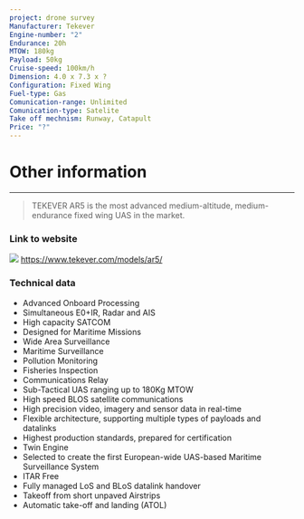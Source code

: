 ```yaml
---
project: drone survey
Manufacturer: Tekever
Engine-number: "2"
Endurance: 20h
MTOW: 180kg
Payload: 50kg
Cruise-speed: 100km/h
Dimension: 4.0 x 7.3 x ?
Configuration: Fixed Wing
Fuel-type: Gas
Comunication-range: Unlimited
Comunication-type: Satelite
Take off mechnism: Runway, Catapult
Price: "?"
---
```

# Other information
---
>TEKEVER AR5 is the most advanced medium-altitude, medium-endurance fixed wing UAS in the market.
### Link to website
![](https://i.imgur.com/hifu4mr.png)
https://www.tekever.com/models/ar5/

### Technical data
- Advanced Onboard Processing
- Simultaneous E0+IR, Radar and AIS
- High capacity SATCOM
- Designed for Maritime Missions
- Wide Area Surveillance
- Maritime Surveillance
- Pollution Monitoring
- Fisheries Inspection
- Communications Relay
- Sub-Tactical UAS ranging up to 180Kg MTOW
- High speed BLOS satellite communications
- High precision video, imagery and sensor data in real-time
- Flexible architecture, supporting multiple types of payloads and datalinks
- Highest production standards, prepared for certification
- Twin Engine
- Selected to create the first European-wide UAS-based Maritime Surveillance System
- ITAR Free
- Fully managed LoS and BLoS datalink handover
- Takeoff from short unpaved Airstrips
- Automatic take-off and landing (ATOL)